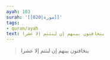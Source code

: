 ```yaml
---
ayah: 103
surah: '[[020|سورة]]'
tags:
- quran/ayah
text: يتخافتون بينهم إن لبثتم إلا عشرا
---
```

> يتخافتون بينهم إن لبثتم إلا عشرا
